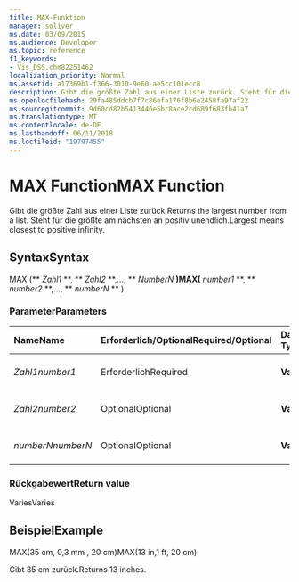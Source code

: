 ```yaml
---
title: MAX-Funktion
manager: soliver
ms.date: 03/09/2015
ms.audience: Developer
ms.topic: reference
f1_keywords:
- Vis_DSS.chm82251462
localization_priority: Normal
ms.assetid: a17369b1-f366-3010-9e60-ae5cc101ecc8
description: Gibt die größte Zahl aus einer Liste zurück. Steht für die größte am nächsten an positiv unendlich.
ms.openlocfilehash: 29fa485ddcb7f7c86efa176f8b6e2458fa97af22
ms.sourcegitcommit: 9d60cd82b5413446e5bc8ace2cd689f683fb41a7
ms.translationtype: MT
ms.contentlocale: de-DE
ms.lasthandoff: 06/11/2018
ms.locfileid: "19797455"
---
```

# <a name="max-function"></a><span data-ttu-id="d450d-104">MAX Function</span><span class="sxs-lookup"><span data-stu-id="d450d-104">MAX Function</span></span>

<span data-ttu-id="d450d-105">Gibt die größte Zahl aus einer Liste zurück.</span><span class="sxs-lookup"><span data-stu-id="d450d-105">Returns the largest number from a list.</span></span> <span data-ttu-id="d450d-106">Steht für die größte am nächsten an positiv unendlich.</span><span class="sxs-lookup"><span data-stu-id="d450d-106">Largest means closest to positive infinity.</span></span>
  
## <a name="syntax"></a><span data-ttu-id="d450d-107">Syntax</span><span class="sxs-lookup"><span data-stu-id="d450d-107">Syntax</span></span>

<span data-ttu-id="d450d-108">MAX (** *Zahl1* **, ** *Zahl2* **,..., ** *NumberN* **)</span><span class="sxs-lookup"><span data-stu-id="d450d-108">MAX(** *number1* **, ** *number2* **,..., ** *numberN* ** )</span></span> 
  
### <a name="parameters"></a><span data-ttu-id="d450d-109">Parameter</span><span class="sxs-lookup"><span data-stu-id="d450d-109">Parameters</span></span>

|<span data-ttu-id="d450d-110">**Name**</span><span class="sxs-lookup"><span data-stu-id="d450d-110">**Name**</span></span>|<span data-ttu-id="d450d-111">**Erforderlich/Optional**</span><span class="sxs-lookup"><span data-stu-id="d450d-111">**Required/Optional**</span></span>|<span data-ttu-id="d450d-112">**Datentyp**</span><span class="sxs-lookup"><span data-stu-id="d450d-112">**Data Type**</span></span>|<span data-ttu-id="d450d-113">**Beschreibung**</span><span class="sxs-lookup"><span data-stu-id="d450d-113">**Description**</span></span>|
|:-----|:-----|:-----|:-----|
| <span data-ttu-id="d450d-114">_Zahl1_</span><span class="sxs-lookup"><span data-stu-id="d450d-114">_number1_</span></span> <br/> |<span data-ttu-id="d450d-115">Erforderlich</span><span class="sxs-lookup"><span data-stu-id="d450d-115">Required</span></span>  <br/> |<span data-ttu-id="d450d-116">**Varies**</span><span class="sxs-lookup"><span data-stu-id="d450d-116">**Varies**</span></span> <br/> |<span data-ttu-id="d450d-117">Die erste Zahl in der Liste.</span><span class="sxs-lookup"><span data-stu-id="d450d-117">The first number in the list.</span></span>  <br/> |
| <span data-ttu-id="d450d-118">_Zahl2_</span><span class="sxs-lookup"><span data-stu-id="d450d-118">_number2_</span></span> <br/> |<span data-ttu-id="d450d-119">Optional</span><span class="sxs-lookup"><span data-stu-id="d450d-119">Optional</span></span>  <br/> |<span data-ttu-id="d450d-120">**Varies**</span><span class="sxs-lookup"><span data-stu-id="d450d-120">**Varies**</span></span> <br/> | <span data-ttu-id="d450d-121">Die zweite Zahl in der Liste.</span><span class="sxs-lookup"><span data-stu-id="d450d-121">The second number in the list.</span></span>  <br/> |
| <span data-ttu-id="d450d-122">_numberN_</span><span class="sxs-lookup"><span data-stu-id="d450d-122">_numberN_</span></span> <br/> |<span data-ttu-id="d450d-123">Optional</span><span class="sxs-lookup"><span data-stu-id="d450d-123">Optional</span></span>  <br/> |<span data-ttu-id="d450d-124">**Varies**</span><span class="sxs-lookup"><span data-stu-id="d450d-124">**Varies**</span></span> <br/> |<span data-ttu-id="d450d-125">Die n-te Zahl in der Liste.</span><span class="sxs-lookup"><span data-stu-id="d450d-125">The nth number in the list.</span></span>  <br/> |
   
### <a name="return-value"></a><span data-ttu-id="d450d-126">Rückgabewert</span><span class="sxs-lookup"><span data-stu-id="d450d-126">Return value</span></span>

<span data-ttu-id="d450d-127">Varies</span><span class="sxs-lookup"><span data-stu-id="d450d-127">Varies</span></span>
  
## <a name="example"></a><span data-ttu-id="d450d-128">Beispiel</span><span class="sxs-lookup"><span data-stu-id="d450d-128">Example</span></span>

<span data-ttu-id="d450d-129">MAX(35 cm, 0,3 mm , 20 cm)</span><span class="sxs-lookup"><span data-stu-id="d450d-129">MAX(13 in,1 ft, 20 cm)</span></span> 
  
<span data-ttu-id="d450d-130">Gibt 35 cm zurück.</span><span class="sxs-lookup"><span data-stu-id="d450d-130">Returns 13 inches.</span></span> 
  

